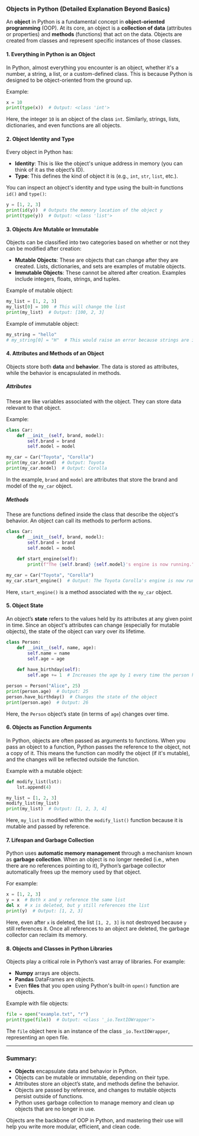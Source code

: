 ### Objects in Python (Detailed Explanation Beyond Basics)

An **object** in Python is a fundamental concept in **object-oriented programming** (OOP). At its core, an object is a **collection of data** (attributes or properties) and **methods** (functions) that act on the data. Objects are created from classes and represent specific instances of those classes.

#### 1. **Everything in Python is an Object**
In Python, almost everything you encounter is an object, whether it's a number, a string, a list, or a custom-defined class. This is because Python is designed to be object-oriented from the ground up.

Example:
```python
x = 10
print(type(x))  # Output: <class 'int'>
```
Here, the integer `10` is an object of the class `int`. Similarly, strings, lists, dictionaries, and even functions are all objects.

#### 2. **Object Identity and Type**
Every object in Python has:
- **Identity**: This is like the object's unique address in memory (you can think of it as the object’s ID).
- **Type**: This defines the kind of object it is (e.g., `int`, `str`, `list`, etc.).

You can inspect an object's identity and type using the built-in functions `id()` and `type()`:

```python
y = [1, 2, 3]
print(id(y))  # Outputs the memory location of the object y
print(type(y))  # Output: <class 'list'>
```

#### 3. **Objects Are Mutable or Immutable**
Objects can be classified into two categories based on whether or not they can be modified after creation:
- **Mutable Objects**: These are objects that can change after they are created. Lists, dictionaries, and sets are examples of mutable objects.
- **Immutable Objects**: These cannot be altered after creation. Examples include integers, floats, strings, and tuples.

Example of mutable object:
```python
my_list = [1, 2, 3]
my_list[0] = 100  # This will change the list
print(my_list)  # Output: [100, 2, 3]
```

Example of immutable object:
```python
my_string = "hello"
# my_string[0] = "H"  # This would raise an error because strings are immutable
```

#### 4. **Attributes and Methods of an Object**
Objects store both **data** and **behavior**. The data is stored as attributes, while the behavior is encapsulated in methods.

##### Attributes
These are like variables associated with the object. They can store data relevant to that object.

Example:
```python
class Car:
    def __init__(self, brand, model):
        self.brand = brand
        self.model = model

my_car = Car("Toyota", "Corolla")
print(my_car.brand)  # Output: Toyota
print(my_car.model)  # Output: Corolla
```

In the example, `brand` and `model` are attributes that store the brand and model of the `my_car` object.

##### Methods
These are functions defined inside the class that describe the object's behavior. An object can call its methods to perform actions.

```python
class Car:
    def __init__(self, brand, model):
        self.brand = brand
        self.model = model
    
    def start_engine(self):
        print(f"The {self.brand} {self.model}'s engine is now running.")

my_car = Car("Toyota", "Corolla")
my_car.start_engine()  # Output: The Toyota Corolla's engine is now running.
```

Here, `start_engine()` is a method associated with the `my_car` object.

#### 5. **Object State**
An object’s **state** refers to the values held by its attributes at any given point in time. Since an object's attributes can change (especially for mutable objects), the state of the object can vary over its lifetime.

```python
class Person:
    def __init__(self, name, age):
        self.name = name
        self.age = age
    
    def have_birthday(self):
        self.age += 1  # Increases the age by 1 every time the person has a birthday

person = Person("Alice", 25)
print(person.age)  # Output: 25
person.have_birthday()  # Changes the state of the object
print(person.age)  # Output: 26
```

Here, the `Person` object’s state (in terms of `age`) changes over time.

#### 6. **Objects as Function Arguments**
In Python, objects are often passed as arguments to functions. When you pass an object to a function, Python passes the reference to the object, not a copy of it. This means the function can modify the object (if it's mutable), and the changes will be reflected outside the function.

Example with a mutable object:
```python
def modify_list(lst):
    lst.append(4)

my_list = [1, 2, 3]
modify_list(my_list)
print(my_list)  # Output: [1, 2, 3, 4]
```

Here, `my_list` is modified within the `modify_list()` function because it is mutable and passed by reference.

#### 7. **Lifespan and Garbage Collection**
Python uses **automatic memory management** through a mechanism known as **garbage collection**. When an object is no longer needed (i.e., when there are no references pointing to it), Python’s garbage collector automatically frees up the memory used by that object.

For example:
```python
x = [1, 2, 3]
y = x  # Both x and y reference the same list
del x  # x is deleted, but y still references the list
print(y)  # Output: [1, 2, 3]
```

Here, even after `x` is deleted, the list `[1, 2, 3]` is not destroyed because `y` still references it. Once all references to an object are deleted, the garbage collector can reclaim its memory.

#### 8. **Objects and Classes in Python Libraries**
Objects play a critical role in Python’s vast array of libraries. For example:
- **Numpy** arrays are objects.
- **Pandas** DataFrames are objects.
- Even **files** that you open using Python's built-in `open()` function are objects.

Example with file objects:
```python
file = open("example.txt", "r")
print(type(file))  # Output: <class '_io.TextIOWrapper'>
```

The `file` object here is an instance of the class `_io.TextIOWrapper`, representing an open file.

---

### Summary:
- **Objects** encapsulate data and behavior in Python.
- Objects can be mutable or immutable, depending on their type.
- Attributes store an object’s state, and methods define the behavior.
- Objects are passed by reference, and changes to mutable objects persist outside of functions.
- Python uses garbage collection to manage memory and clean up objects that are no longer in use.

Objects are the backbone of OOP in Python, and mastering their use will help you write more modular, efficient, and clean code.
